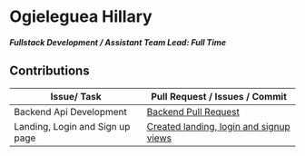 # Ogieleguea Hillary

##### Fullstack Development / Assistant Team Lead: Full Time

## Contributions

| Issue/ Task             | Pull Request / Issues / Commit                                                      |
| ----------------------- | ----------------------------------------------------------------------------------- |
| Backend Api Development | [Backend Pull Request](https://github.com/zuri-training/Col-films-Team-120/pull/16) |
| Landing, Login and Sign up page | [Created landing, login and signup views](https://github.com/zuri-training/Col-films-Team-120/pull/26)
